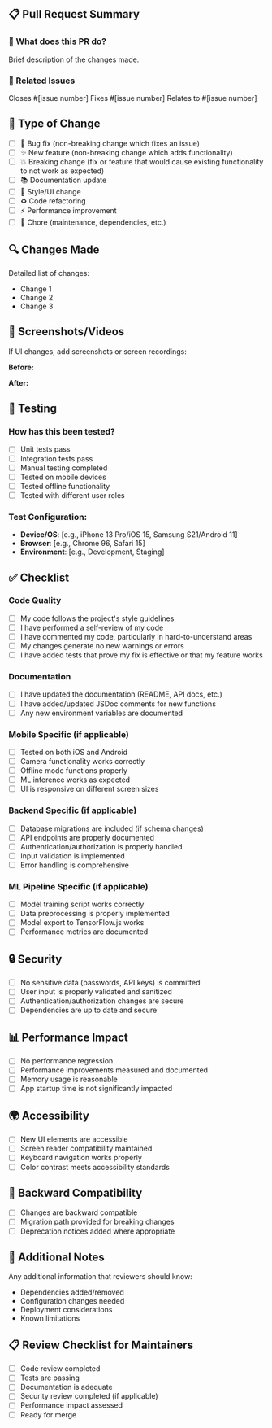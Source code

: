## 📋 Pull Request Summary

### 🎯 What does this PR do?
Brief description of the changes made.

### 🔗 Related Issues
Closes #[issue number]
Fixes #[issue number]
Relates to #[issue number]

## 🧪 Type of Change
- [ ] 🐛 Bug fix (non-breaking change which fixes an issue)
- [ ] ✨ New feature (non-breaking change which adds functionality)
- [ ] 💥 Breaking change (fix or feature that would cause existing functionality to not work as expected)
- [ ] 📚 Documentation update
- [ ] 🎨 Style/UI change
- [ ] ♻️ Code refactoring
- [ ] ⚡ Performance improvement
- [ ] 🧹 Chore (maintenance, dependencies, etc.)

## 🔍 Changes Made
Detailed list of changes:
- Change 1
- Change 2
- Change 3

## 📸 Screenshots/Videos
If UI changes, add screenshots or screen recordings:

**Before:**
<!-- Add before screenshot -->

**After:**
<!-- Add after screenshot -->

## 🧪 Testing
### How has this been tested?
- [ ] Unit tests pass
- [ ] Integration tests pass
- [ ] Manual testing completed
- [ ] Tested on mobile devices
- [ ] Tested offline functionality
- [ ] Tested with different user roles

### Test Configuration:
- **Device/OS**: [e.g., iPhone 13 Pro/iOS 15, Samsung S21/Android 11]
- **Browser**: [e.g., Chrome 96, Safari 15]
- **Environment**: [e.g., Development, Staging]

## ✅ Checklist
### Code Quality
- [ ] My code follows the project's style guidelines
- [ ] I have performed a self-review of my code
- [ ] I have commented my code, particularly in hard-to-understand areas
- [ ] My changes generate no new warnings or errors
- [ ] I have added tests that prove my fix is effective or that my feature works

### Documentation
- [ ] I have updated the documentation (README, API docs, etc.)
- [ ] I have added/updated JSDoc comments for new functions
- [ ] Any new environment variables are documented

### Mobile Specific (if applicable)
- [ ] Tested on both iOS and Android
- [ ] Camera functionality works correctly
- [ ] Offline mode functions properly
- [ ] ML inference works as expected
- [ ] UI is responsive on different screen sizes

### Backend Specific (if applicable)
- [ ] Database migrations are included (if schema changes)
- [ ] API endpoints are properly documented
- [ ] Authentication/authorization is properly handled
- [ ] Input validation is implemented
- [ ] Error handling is comprehensive

### ML Pipeline Specific (if applicable)
- [ ] Model training script works correctly
- [ ] Data preprocessing is properly implemented
- [ ] Model export to TensorFlow.js works
- [ ] Performance metrics are documented

## 🔒 Security
- [ ] No sensitive data (passwords, API keys) is committed
- [ ] User input is properly validated and sanitized
- [ ] Authentication/authorization changes are secure
- [ ] Dependencies are up to date and secure

## 📊 Performance Impact
- [ ] No performance regression
- [ ] Performance improvements measured and documented
- [ ] Memory usage is reasonable
- [ ] App startup time is not significantly impacted

## 🌍 Accessibility
- [ ] New UI elements are accessible
- [ ] Screen reader compatibility maintained
- [ ] Keyboard navigation works properly
- [ ] Color contrast meets accessibility standards

## 📱 Backward Compatibility
- [ ] Changes are backward compatible
- [ ] Migration path provided for breaking changes
- [ ] Deprecation notices added where appropriate

## 🔄 Additional Notes
Any additional information that reviewers should know:
- Dependencies added/removed
- Configuration changes needed
- Deployment considerations
- Known limitations

## 📋 Review Checklist for Maintainers
- [ ] Code review completed
- [ ] Tests are passing
- [ ] Documentation is adequate
- [ ] Security review completed (if applicable)
- [ ] Performance impact assessed
- [ ] Ready for merge
